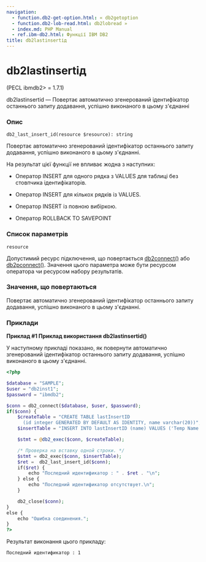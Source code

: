 ```yaml
---
navigation:
  - function.db2-get-option.html: « db2getoption
  - function.db2-lob-read.html: db2lobread »
  - index.md: PHP Manual
  - ref.ibm-db2.html: Функції IBM DB2
title: db2lastinsertід
---
```

# db2lastinsertід

(PECL ibmdb2> = 1.7.1)

db2lastinsertid — Повертає автоматично згенерований ідентифікатор останнього запиту додавання, успішно виконаного в цьому з'єднанні

### Опис

```methodsynopsis
db2_last_insert_id(resource $resource): string
```

Повертає автоматично згенерований ідентифікатор останнього запиту додавання, успішно виконаного в цьому з'єднанні.

На результат цієї функції не впливає жодна з наступних:

-   Оператор INSERT для одного рядка з VALUES для таблиці без стовпчика ідентифікаторів.
    
-   Оператор INSERT для кількох рядків із VALUES.
    
-   Оператор INSERT із повною вибіркою.
    
-   Оператор ROLLBACK TO SAVEPOINT
    

### Список параметрів

`resource`

Допустимий ресурс підключення, що повертається [db2connect()](function.db2-connect.html) або [db2pconnect()](function.db2-pconnect.md). Значення цього параметра може бути ресурсом оператора чи ресурсом набору результатів.

### Значення, що повертаються

Повертає автоматично згенерований ідентифікатор останнього запиту додавання, успішно виконаного в цьому з'єднанні.

### Приклади

**Приклад #1 Приклад використання **db2lastinsertid()****

У наступному прикладі показано, як повернути автоматично згенерований ідентифікатор останнього запиту додавання, успішно виконаного в цьому з'єднанні.

```php
<?php

$database = "SAMPLE";
$user = "db2inst1";
$password = "ibmdb2";

$conn = db2_connect($database, $user, $password);
if($conn) {
    $createTable = "CREATE TABLE lastInsertID
      (id integer GENERATED BY DEFAULT AS IDENTITY, name varchar(20))";
    $insertTable = "INSERT INTO lastInsertID (name) VALUES ('Temp Name')";

    $stmt = @db2_exec($conn, $createTable);

    /* Проверка на вставку одной строки. */
    $stmt = db2_exec($conn, $insertTable);
    $ret =  db2_last_insert_id($conn);
    if($ret) {
        echo "Последний идентификатор : " . $ret . "\n";
    } else {
        echo "Последний идентификатор отсутствует.\n";
    }

    db2_close($conn);
}
else {
    echo "Ошибка соединения.";
}
?>
```

Результат виконання цього прикладу:

```
Последний идентификатор : 1
```
